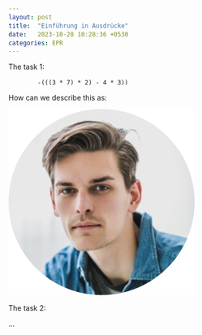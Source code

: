 ```yaml
---
layout: post
title:  "Einführung in Ausdrücke"
date:   2023-10-28 10:28:36 +0530
categories: EPR
---
```

The task 1:

            -(((3 * 7) * 2) - 4 * 3))

How can we describe this as:

![ex_screenshot](assets/portfolio.png)

The task 2:

...

